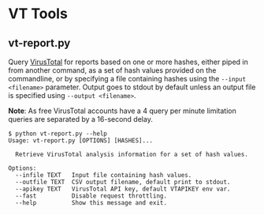 # VT Tools
## vt-report.py
Query [VirusTotal](http://virustotal.com) for reports based on one or more hashes, either piped in from another command, as a set of hash values provided on the commandline, or by specifying a file containing hashes using the `--input <filename>` parameter. Output goes to stdout by default unless an output file is specified using `--output <filename>`.

**Note**: As free VirusTotal accounts have a 4 query per minute limitation queries are separated by a 16-second delay.

```
$ python vt-report.py --help
Usage: vt-report.py [OPTIONS] [HASHES]...

  Retrieve VirusTotal analysis information for a set of hash values.

Options:
  --infile TEXT   Input file containing hash values.
  --outfile TEXT  CSV output filename, default print to stdout.
  --apikey TEXT   VirusTotal API key, default VTAPIKEY env var.
  --fast          Disable request throttling.
  --help          Show this message and exit.
```
